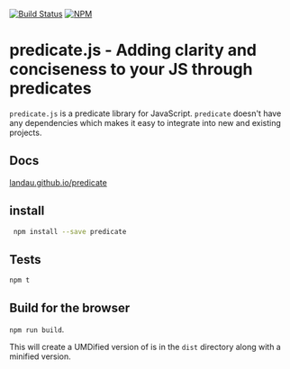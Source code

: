 [![Build Status](https://travis-ci.org/landau/predicate.svg)](https://travis-ci.org/landau/predicate)
[![NPM](https://nodei.co/npm/predicate.png?downloads=true&stars=true)](https://nodei.co/npm/predicate/)
# predicate.js - Adding clarity and conciseness to your JS through predicates

`predicate.js` is a predicate library for JavaScript. `predicate` doesn't have any dependencies which makes it easy to integrate into new and existing projects.

## Docs
[landau.github.io/predicate](http://landau.github.io/predicate/)

## install

```sh
 npm install --save predicate
```

## Tests

`npm t`

## Build for the browser

`npm run build`.

This will create a UMDified version of is in the `dist` directory along with a minified version.
